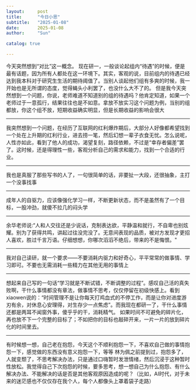 ```yaml
---
layout:     post
title:      "今日小思"
subtitle:   "2025-01-08"
date:       2025-01-08
author:     "Sun"

catalog: true

---
```

今天突然想到“对比”这一概念。
现在研一，一般谈论起组内“待遇”的时候，便是最有话题，因为所有人都处在这一环境下。其实，客观的说，目前组内的待遇已经达到我本科对于研究生生活的期待阈值了。当别人谈起他们组有多爽的时候，我一开始也是无所谓的态度，觉得蝇头小利罢了，也没什么大不了的。
但是我今天突然想到一个问题，你说，老师难道不知道别的组的待遇吗？他肯定知道，如果一个老师过于一意孤行，结果往往也是不如意。拿放不放实习这个问题为例，当别的组都放，你这个组不放，短期收益确实明显，但是长期收益的影响会很大

---
我突然想到一个问题，在经历了互联网的红利爆炸期后，大部分人好像都希望找到一个处在上升期的红利行业，进去捞一笔，然后幻想一辈子衣食无忧。怎么说呢，人性亦如此，看到了他人的成功，渴望复刻，路径依赖，不过是“幸存者偏差”罢了。这时候，还是得理性一些，客观分析自己的需求和能力，找到一个合适的行业。

---
我也是真服了那些写书的人了，一句很简单的话，非要扯一大段，还很抽象，主打一个没事找事

---
成年人的自驱力，应该像强化学习一样，不断更新状态，而不是虽然有了一个目标，一股冲劲，就傻不拉几的闷头学

---
余华老师说:“人和人交往还是少说话，克制表达欲，平静温和就行，不自卑也别炫耀。别为了获得共鸣，讲起过往没完没了。无意间表现的品质，被对方发现才更招人喜欢，胜过千言万语。仔细想想，你哪次滔滔不绝后，带来的不是悔恨。"

---
我对自己读研，就一个要求——不要消耗内驱力和好奇心，平平常常的做事情、学习即可。不要也无需消耗一些精力在其他无用的事情上

---
想起来自己写的一句话“学习就是不断试错，不断调整的过程”。感叹自己活的真失败啊，干什么事情都没有章法，做事情不思考，仅仅停留在初级快感上。看到xiaowen说的：“时间管理不是让你每天打鸡血式的不停工作，而是让你对进度游刃有余，对休息心安理得，对生存少一点焦虑”。而我现在都研一了，干什么事情还都是两耳不闻窗外事，傻乎乎的干，消耗精气。
如果时间不可避免的碎片化，再也放不下一个完整的目标了；不如把你的目标也敲碎开来，一片一片的放到碎片化的时间里去。

---
有时候想一想，自己老在抱怨，今天这个不顺利抱怨一下，不喜欢自己做的事情抱怨一下，感觉做的东西没有意义抱怨一下，等等
林为佩之前提到过，抱怨多了，人就变颓了，不思考解决办法，只是通过口嗨暂时发泄情绪，然后沉浸于这种暂时性放松。我觉得自己下次抱怨的时候，要多思考，想一想自己为什么抱怨、有什么解决办法、不能解决的话是否是其他客观原因造成的呢？（比如，AI时代，对于未来的迷茫感也不仅仅存在我个人，每个人都像头上罩着袋子走路）



